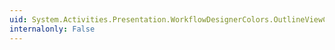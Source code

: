 ```yaml
---
uid: System.Activities.Presentation.WorkflowDesignerColors.OutlineViewCollapsedArrowBorderColorKey
internalonly: False
---
```

